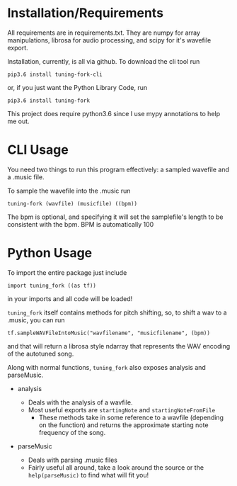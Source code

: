 # Installation/Requirements

All requirements are in requirements.txt. They are numpy for array manipulations, librosa for audio processing, and scipy for it's wavefile export.

Installation, currently, is all via github. To download the cli tool run

    pip3.6 install tuning-fork-cli

or, if you just want the Python Library Code, run

    pip3.6 install tuning-fork

This project does require python3.6 since I use mypy annotations to help me out.

# CLI Usage

You need two things to run this program effectively: a sampled wavefile and a .music file.

To sample the wavefile into the .music run

    tuning-fork (wavfile) (musicfile) ((bpm))

The bpm is optional, and specifying it will set the samplefile's length to be consistent with the bpm. BPM is automatically 100

# Python Usage

To import the entire package just include

    import tuning_fork ((as tf))

in your imports and all code will be loaded!

`tuning_fork` itself contains methods for pitch shifting, so, to shift a wav to a .music, you can run

    tf.sampleWAVFileIntoMusic("wavfilename", "musicfilename", (bpm))

and that will return a librosa style ndarray that represents the WAV encoding of the autotuned song.

Along with normal functions, `tuning_fork` also exposes analysis and parseMusic.

* analysis
  * Deals with the analysis of a wavfile.
  * Most useful exports are `startingNote` and `startingNoteFromFile`
    * These methods take in some reference to a wavfile (depending on the function) and returns the approximate starting note frequency of the song.

* parseMusic
  * Deals with parsing .music files
  * Fairly useful all around, take a look around the source or the `help(parseMusic)` to find what will fit you!
